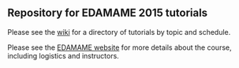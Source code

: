 ## Repository for EDAMAME 2015 tutorials


Please see the [wiki](https://github.com/edamame-course/2015-tutorials/wiki) for a directory of tutorials by topic and schedule.

Please see the [EDAMAME website](http://edamame-course.org) for more details about the course, including logistics and instructors.
